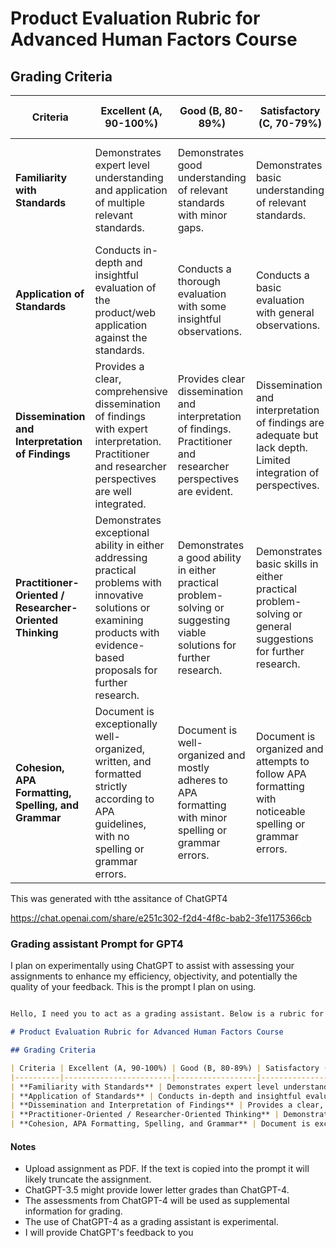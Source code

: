 
# Product Evaluation Rubric for Advanced Human Factors Course

## Grading Criteria

| Criteria | Excellent (A, 90-100%) | Good (B, 80-89%) | Satisfactory (C, 70-79%) | Needs Improvement (D, 60-69%) | Unsatisfactory (F, <60%) |
|----------|------------------------|------------------|--------------------------|-------------------------------|--------------------------|
| **Familiarity with Standards** | Demonstrates expert level understanding and application of multiple relevant standards. | Demonstrates good understanding of relevant standards with minor gaps. | Demonstrates basic understanding of relevant standards. | Demonstrates limited understanding of relevant standards with significant gaps. | Fails to demonstrate understanding of relevant standards. |
| **Application of Standards** | Conducts in-depth and insightful evaluation of the product/web application against the standards. | Conducts a thorough evaluation with some insightful observations. | Conducts a basic evaluation with general observations. | Evaluation lacks depth, with few insights into the application of standards. | Fails to apply standards in product/web application evaluation. |
| **Dissemination and Interpretation of Findings** | Provides a clear, comprehensive dissemination of findings with expert interpretation. Practitioner and researcher perspectives are well integrated. | Provides clear dissemination and interpretation of findings. Practitioner and researcher perspectives are evident. | Dissemination and interpretation of findings are adequate but lack depth. Limited integration of perspectives. | Dissemination and interpretation of findings are unclear or superficial. Minimal integration of perspectives. | Fails to disseminate or interpret findings. No integration of perspectives. |
| **Practitioner-Oriented / Researcher-Oriented Thinking** | Demonstrates exceptional ability in either addressing practical problems with innovative solutions or examining products with evidence-based proposals for further research. | Demonstrates a good ability in either practical problem-solving or suggesting viable solutions for further research. | Demonstrates basic skills in either practical problem-solving or general suggestions for further research. | Demonstrates limited ability in practical problem-solving or critical examination of products for research. | Fails to demonstrate ability in either practical problem-solving or research-oriented examination of products. |
| **Cohesion, APA Formatting, Spelling, and Grammar** | Document is exceptionally well-organized, written, and formatted strictly according to APA guidelines, with no spelling or grammar errors. | Document is well-organized and mostly adheres to APA formatting with minor spelling or grammar errors. | Document is organized and attempts to follow APA formatting with noticeable spelling or grammar errors. | Document lacks organization or consistent adherence to APA formatting, with many spelling or grammar errors. | Document is poorly organized and does not adhere to APA formatting, with pervasive spelling and grammar errors. |


This was generated with tthe assitance of ChatGPT4

https://chat.openai.com/share/e251c302-f2d4-4f8c-bab2-3fe1175366cb


### Grading assistant Prompt for GPT4

I plan on experimentally using ChatGPT to assist with assessing your assignments to enhance my efficiency, objectivity, and potentially the quality of your feedback. This is the prompt I plan on using.

```markdown

Hello, I need you to act as a grading assistant. Below is a rubric for a graduate level Psychology Advanced Human Factors Course. I need you to review the rubric. I will provide you an assignment to review. You will use your expertise of Human Factors Psychology to grade the assignment against the rubic. Respond with "Ready for assignment" if you understand.

# Product Evaluation Rubric for Advanced Human Factors Course

## Grading Criteria

| Criteria | Excellent (A, 90-100%) | Good (B, 80-89%) | Satisfactory (C, 70-79%) | Needs Improvement (D, 60-69%) | Unsatisfactory (F, <60%) |
|----------|------------------------|------------------|--------------------------|-------------------------------|--------------------------|
| **Familiarity with Standards** | Demonstrates expert level understanding and application of multiple relevant standards. | Demonstrates good understanding of relevant standards with minor gaps. | Demonstrates basic understanding of relevant standards. | Demonstrates limited understanding of relevant standards with significant gaps. | Fails to demonstrate understanding of relevant standards. |
| **Application of Standards** | Conducts in-depth and insightful evaluation of the product/web application against the standards. | Conducts a thorough evaluation with some insightful observations. | Conducts a basic evaluation with general observations. | Evaluation lacks depth, with few insights into the application of standards. | Fails to apply standards in product/web application evaluation. |
| **Dissemination and Interpretation of Findings** | Provides a clear, comprehensive dissemination of findings with expert interpretation. Practitioner and researcher perspectives are well integrated. | Provides clear dissemination and interpretation of findings. Practitioner and researcher perspectives are evident. | Dissemination and interpretation of findings are adequate but lack depth. Limited integration of perspectives. | Dissemination and interpretation of findings are unclear or superficial. Minimal integration of perspectives. | Fails to disseminate or interpret findings. No integration of perspectives. |
| **Practitioner-Oriented / Researcher-Oriented Thinking** | Demonstrates exceptional ability in either addressing practical problems with innovative solutions or examining products with evidence-based proposals for further research. | Demonstrates a good ability in either practical problem-solving or suggesting viable solutions for further research. | Demonstrates basic skills in either practical problem-solving or general suggestions for further research. | Demonstrates limited ability in practical problem-solving or critical examination of products for research. | Fails to demonstrate ability in either practical problem-solving or research-oriented examination of products. |
| **Cohesion, APA Formatting, Spelling, and Grammar** | Document is exceptionally well-organized, written, and formatted strictly according to APA guidelines, with no spelling or grammar errors. | Document is well-organized and mostly adheres to APA formatting with minor spelling or grammar errors. | Document is organized and attempts to follow APA formatting with noticeable spelling or grammar errors. | Document lacks organization or consistent adherence to APA formatting, with many spelling or grammar errors. | Document is poorly organized and does not adhere to APA formatting, with pervasive spelling and grammar errors. |

```

#### Notes 

- Upload assignment as PDF. If the text is copied into the prompt it will likely truncate the assignment.
- ChatGPT-3.5 might provide lower letter grades than ChatGPT-4.
- The assessments from ChatGPT-4 will be used as supplemental information for grading.
- The use of ChatGPT-4 as a grading assistant is experimental.
- I will provide ChatGPT's feedback to you
  
